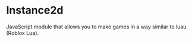 # Instance2d
JavaScript module that allows you to make games in a way similar to luau (Roblox Lua).
